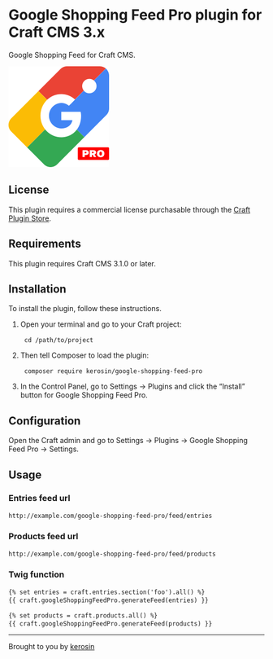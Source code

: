 # Google Shopping Feed Pro plugin for Craft CMS 3.x

Google Shopping Feed for Craft CMS.

![Plugin Icon](resources/img/plugin-icon.svg)

## License

This plugin requires a commercial license purchasable through the [Craft Plugin Store](https://plugins.craftcms.com/craft-recaptcha-pro).

## Requirements

This plugin requires Craft CMS 3.1.0 or later.

## Installation

To install the plugin, follow these instructions.

1. Open your terminal and go to your Craft project:

        cd /path/to/project

2. Then tell Composer to load the plugin:

        composer require kerosin/google-shopping-feed-pro

3. In the Control Panel, go to Settings → Plugins and click the “Install” button for Google Shopping Feed Pro.

## Configuration

Open the Craft admin and go to Settings → Plugins → Google Shopping Feed Pro → Settings.

## Usage

### Entries feed url

    http://example.com/google-shopping-feed-pro/feed/entries
    
### Products feed url

    http://example.com/google-shopping-feed-pro/feed/products
    
### Twig function

```twig
{% set entries = craft.entries.section('foo').all() %}
{{ craft.googleShoppingFeedPro.generateFeed(entries) }}
```

```twig
{% set products = craft.products.all() %}
{{ craft.googleShoppingFeedPro.generateFeed(products) }}
```

---

Brought to you by [kerosin](https://github.com/kerosin)
